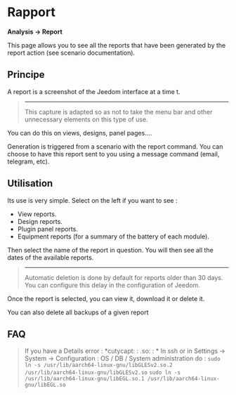 # Rapport
**Analysis → Report**

This page allows you to see all the reports that have been generated by the report action (see scenario documentation).

## Principe

A report is a screenshot of the Jeedom interface at a time t.

> ****
>
> This capture is adapted so as not to take the menu bar and other unnecessary elements on this type of use.

You can do this on views, designs, panel pages....

Generation is triggered from a scenario with the report command.
You can choose to have this report sent to you using a message command (email, telegram, etc).

## Utilisation

Its use is very simple. Select on the left if you want to see :

- View reports.
- Design reports.
- Plugin panel reports.
- Equipment reports (for a summary of the battery of each module).

Then select the name of the report in question. You will then see all the dates of the available reports.

> ****
>
> Automatic deletion is done by default for reports older than 30 days. You can configure this delay in the configuration of Jeedom.

Once the report is selected, you can view it, download it or delete it.

You can also delete all backups of a given report

## FAQ

> If you have a Details error :
> *cutycapt: : .so: : *
> In ssh or in Settings → System → Configuration : OS / DB / System administration do :
> ``````sudo ln -s /usr/lib/aarch64-linux-gnu/libGLESv2.so.2 /usr/lib/aarch64-linux-gnu/libGLESv2.so``````
> ``````sudo ln -s /usr/lib/aarch64-linux-gnu/libEGL.so.1 /usr/lib/aarch64-linux-gnu/libEGL.so``````
